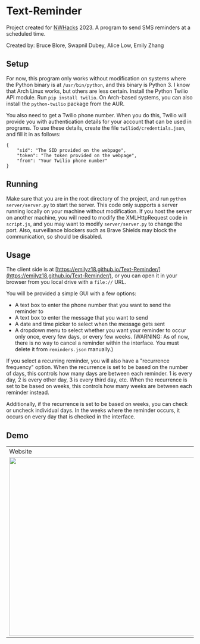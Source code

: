 # Text-Reminder

Project created for [NWHacks](https://www.nwhacks.io/) 2023. A program to send SMS reminders at a scheduled time.

Created by: Bruce Blore, Swapnil Dubey, Alice Low, Emily Zhang

## Setup
For now, this program only works without modification on systems where the Python binary is at `/usr/bin/python`, and this binary is Python 3. I know that Arch Linux works, but others are less certain. Install the Python Twilio API module. Run `pip install twilio`. On Arch-based systems, you can also install the `python-twilio` package from the AUR.

You also need to get a Twilio phone number. When you do this, Twilio will provide you with authentication details for your account that can be used in programs. To use these details, create the file `twiliod/credentials.json`, and fill it in as follows:

    {
        "sid": "The SID provided on the webpage",
        "token": "The token provided on the webpage",
        "from": "Your Twilio phone number"
    }

## Running

Make sure that you are in the root directory of the project, and run `python server/server.py` to start the server. This code only supports a server running locally on your machine without modification. If you host the server on another machine, you will need to modify the XMLHttpRequest code in `script.js`, and you may want to modify `server/server.py` to change the port. Also, surveillance blockers such as Brave Shields may block the communication, so should be disabled.

## Usage
The client side is at [https://emilyz18.github.io/Text-Reminder/](https://emilyz18.github.io/Text-Reminder/), or you can open it in your browser from you local drive with a `file://` URL.

You will be provided a simple GUI with a few options:
 * A text box to enter the phone number that you want to send the reminder to
 * A text box to enter the message that you want to send
 * A date and time picker to select when the message gets sent
 * A dropdown menu to select whether you want your reminder to occur only once, every few days, or every few weeks. (WARNING: As of now, there is no way to cancel a reminder within the interface. You must delete it from `reminders.json` manually.)

If you select a recurring reminder, you will also have a "recurrence frequency" option. When the recurrence is set to be based on the number of days, this controls how many days are between each reminder. 1 is every day, 2 is every other day, 3 is every third day, etc. When the recurrence is set to be based on weeks, this controls how many weeks are between each reminder instead.

Additionally, if the recurrence is set to be based on weeks, you can check or uncheck individual days. In the weeks where the reminder occurs, it occurs on every day that is checked in the interface.

## Demo
<table>
  <tr>
    <td>Website</td>
     <td>Text Reminder</td>
  </tr>
  <tr>
    <td><img src="https://user-images.githubusercontent.com/68439730/213935077-d9c5d16c-cea8-4c17-8738-58d8d5d4fa8f.png" width=670 height=480></td>
    <td><img src="https://user-images.githubusercontent.com/68439730/213935376-3f7dad7b-ab5f-424b-a6a3-8c537712aa9e.jpg" width=250 height=480></td>
  </tr>
 </table>
